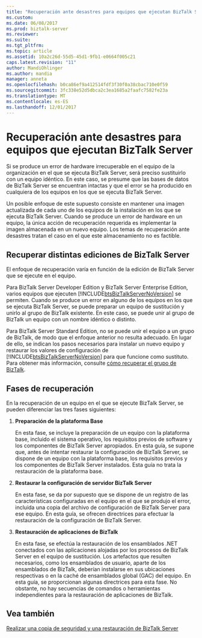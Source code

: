 ```yaml
---
title: "Recuperación ante desastres para equipos que ejecutan BizTalk Server | Documentos de Microsoft"
ms.custom: 
ms.date: 06/08/2017
ms.prod: biztalk-server
ms.reviewer: 
ms.suite: 
ms.tgt_pltfrm: 
ms.topic: article
ms.assetid: 10a2c26d-55d5-45d1-9fb1-e0664f005c21
caps.latest.revision: "11"
author: MandiOhlinger
ms.author: mandia
manager: anneta
ms.openlocfilehash: b0ca86ef9a412514fdf3f30f0a38cbac710e0f59
ms.sourcegitcommit: 3fc338e52d5dbca2c3ea1685a2faafc7582fe23a
ms.translationtype: MT
ms.contentlocale: es-ES
ms.lasthandoff: 12/01/2017
---
```

# <a name="disaster-recovery-for-computers-running-biztalk-server"></a>Recuperación ante desastres para equipos que ejecutan BizTalk Server
Si se produce un error de hardware irrecuperable en el equipo de la organización en el que se ejecuta BizTalk Server, será preciso sustituirlo con un equipo idéntico. En este caso, se presume que las bases de datos de BizTalk Server se encuentran intactas y que el error se ha producido en cualquiera de los equipos en los que se ejecuta BizTalk Server.  
  
 Un posible enfoque de este supuesto consiste en mantener una imagen actualizada de cada uno de los equipos de la instalación en los que se ejecuta BizTalk Server. Cuando se produce un error de hardware en un equipo, la única acción de recuperación requerida es implementar la imagen almacenada en un nuevo equipo. Los temas de recuperación ante desastres tratan el caso en el que este almacenamiento no es factible.  
## <a name="recovering-different-editions-of-biztalk-server"></a>Recuperar distintas ediciones de BizTalk Server  
 El enfoque de recuperación varía en función de la edición de BizTalk Server que se ejecute en el equipo.  
  
 Para BizTalk Server Developer Edition y BizTalk Server Enterprise Edition, varios equipos que ejecuten [!INCLUDE[btsBizTalkServerNoVersion](../includes/btsbiztalkservernoversion-md.md)] se permiten. Cuando se produce un error en alguno de los equipos en los que se ejecuta BizTalk Server, se puede preparar un equipo de sustitución y unirlo al grupo de BizTalk existente. En este caso, se puede unir al grupo de BizTalk un equipo con un nombre idéntico o distinto.  
  
 Para BizTalk Server Standard Edition, no se puede unir el equipo a un grupo de BizTalk, de modo que el enfoque anterior no resulta adecuado. En lugar de ello, se indican los pasos necesarios para instalar un nuevo equipo y restaurar los valores de configuración de [!INCLUDE[btsBizTalkServerNoVersion](../includes/btsbiztalkservernoversion-md.md)] para que funcione como sustituto. Para obtener más información, consulte [cómo recuperar el grupo de BizTalk](../core/how-to-recover-the-biztalk-group.md).  
  
## <a name="recovery-phases"></a>Fases de recuperación  
 En la recuperación de un equipo en el que se ejecute BizTalk Server, se pueden diferenciar las tres fases siguientes:  
  
1.  **Preparación de la plataforma Base**  
  
     En esta fase, se incluye la preparación de un equipo con la plataforma base, incluido el sistema operativo, los requisitos previos de software y los componentes de BizTalk Server apropiados. En esta guía, se supone que, antes de intentar restaurar la configuración de BizTalk Server, se dispone de un equipo con la plataforma base, los requisitos previos y los componentes de BizTalk Server instalados. Esta guía no trata la restauración de la plataforma base.  
  
2.  **Restaurar la configuración de servidor BizTalk Server**  
  
     En esta fase, se da por supuesto que se dispone de un registro de las características configuradas en el equipo en el que se produjo el error, incluida una copia del archivo de configuración de BizTalk Server para ese equipo. En esta guía, se ofrecen directrices para efectuar la restauración de la configuración de BizTalk Server.  
  
3.  **Restauración de aplicaciones de BizTalk**  
  
     En esta fase, se efectúa la restauración de los ensamblados .NET conectados con las aplicaciones alojadas por los procesos de BizTalk Server en el equipo de sustitución. Los artefactos que resulten necesarios, como los ensamblados de usuario, aparte de los ensamblados de BizTalk, deberían instalarse en sus ubicaciones respectivas o en la caché de ensamblados global (GAC) del equipo. En esta guía, se proporcionan algunas directrices para esta fase. No obstante, no hay secuencias de comandos o herramientas independientes para la restauración de aplicaciones de BizTalk.  
  
## <a name="see-also"></a>Vea también  
 [Realizar una copia de seguridad y una restauración de BizTalk Server](../core/backing-up-and-restoring-biztalk-server.md)